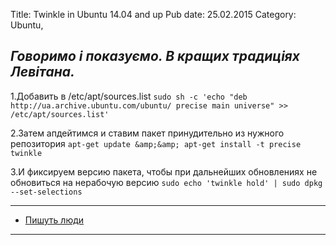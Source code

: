 Title: Twinkle in Ubuntu 14.04 and up
Pub date: 25.02.2015
Category: Ubuntu, 

_Говоримо і показуємо. В кращих традиціях Левітана._
-----

1.Добавить в /etc/apt/sources.list
`sudo sh -c 'echo "deb http://ua.archive.ubuntu.com/ubuntu/ precise main universe" >> /etc/apt/sources.list'`

2.Затем апдейтимся и ставим пакет принудительно из нужного репозитория
`apt-get update &amp;&amp; apt-get install -t precise twinkle`

3.И фиксируем версию пакета, чтобы при дальнейших обновлениях не обновиться на нерабочую версию
`sudo echo 'twinkle hold' | sudo dpkg --set-selections`

-----
* <a title="Пишуть люди" href="http://mecht.ru/2014/09/01/twinkle-%D0%B2-ubuntu-14-04/" target="_blank">Пишуть люди</a>
-----